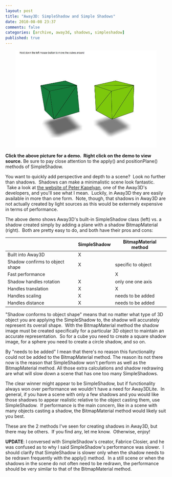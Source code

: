 ```yaml
---
layout: post
title: "Away3D: SimpleShadow and Simple Shadows"
date: 2010-08-08 23:37
comments: false
categories: [archive, away3d, shadows, simpleshadow]
published: true
---
```


<p style="text-align: center;"><a href="/demos/shadows/Shadows.html" class="fancybox.iframe"><img title="shadows" src="/images/shadows.jpg" alt="" width="441" height="302" /></a></p>

<p style="text-align: left;"><strong>Click the above picture for a demo.  Right click on the demo to view source.</strong> Be sure to pay close attention to the apply() and positionPlane() methods of SimpleShadow.</p>

<p style="text-align: left;">You want to quickly add perspective and depth to a scene?  Look no further than shadows.  Shadows can make a minimalistic scene look fantastic.  Take a look at <a href="http://flashten.com/" target="_blank">the website of Peter Kapelyan</a>, one of the Away3D's developers, and you'll see what I mean.  Luckily, in Away3D they are easily available in more than one form.  Note, though, that shadows in Away3D are not actually created by light sources as this would be extermely expensive in terms of performance.</p>

<p style="text-align: left;">The above demo shows Away3D's built-in SimpleShadow class (left) vs. a shadow created simply by adding a plane with a shadow BitmapMaterial (right).  Both are pretty easy to do, and both have their pros and cons:</p>

|                                 | SimpleShadow | BitmapMaterial method |
|---------------------------------|--------------|-----------------------|
| Built into Away3D               | X            |
| Shadow confirms to object shape | X            | specific to object
| Fast performance                |              | X
| Shadow handles rotation         | X            | only one one axis
| Handles translation             | X            | X
| Handles scaling                 | X            | needs to be added
| Handles distance                | X            | needs to be added

<p style="text-align: left;">"Shadow conforms to object shape" means that no matter what type of 3D object you are applying the SimpleShadow to, the shadow will accurately represent its overall shape.  With the BitmapMaterial method the shadow image must be created specifically for a particular 3D object to maintain an accurate representation.  So for a cube you need to create a square shadow image, for a sphere you need to create a circle shadow, and so on.</p>

<p style="text-align: left;">By "needs to be added" I mean that there's no reason this functionality could not be added to the BitmapMaterial method.  The reason its not there now is the reason that SimpleShadow won't perform as well as the BitmapMaterial method.  All those extra calculations and shadow redrawing are what will slow down a scene that has one too many SimpleShadows.</p>

The clear winner might appear to be SimpleShadow, but if functionality always won over performance we wouldn't have a need for Away3DLite.  In general, if you have a scene with only a few shadows and you would like those shadows to appear realistic relative to the object casting them, use SimpleShadow.  If performance is the main concern, like in a scene with many objects casting a shadow, the BitmapMaterial method would likely suit you best.

These are the 2 methods I've seen for creating shadows in Away3D, but there may be others.  If you find any, let me know.  Otherwise, enjoy!

<strong>UPDATE</strong>: I conversed with SimpleShadow's creator, Fabrice Closier, and he was confused as to why I said SimpleShadow's performance was slower.  I should clarify that SimpleShadow is slower only when the shadow needs to be redrawn frequently with the apply() method.  In a still scene or when the shadows in the scene do not often need to be redrawn, the performance should be very similar to that of the BitmapMaterial method.